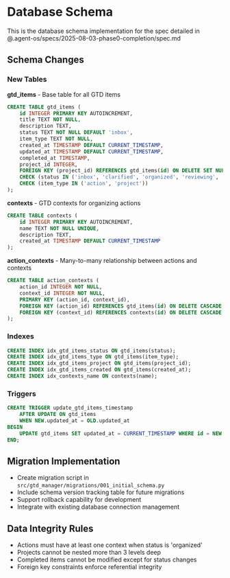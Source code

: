 # Database Schema

This is the database schema implementation for the spec detailed in @.agent-os/specs/2025-08-03-phase0-completion/spec.md

## Schema Changes

### New Tables

**gtd_items** - Base table for all GTD items
```sql
CREATE TABLE gtd_items (
    id INTEGER PRIMARY KEY AUTOINCREMENT,
    title TEXT NOT NULL,
    description TEXT,
    status TEXT NOT NULL DEFAULT 'inbox',
    item_type TEXT NOT NULL,
    created_at TIMESTAMP DEFAULT CURRENT_TIMESTAMP,
    updated_at TIMESTAMP DEFAULT CURRENT_TIMESTAMP,
    completed_at TIMESTAMP,
    project_id INTEGER,
    FOREIGN KEY (project_id) REFERENCES gtd_items(id) ON DELETE SET NULL,
    CHECK (status IN ('inbox', 'clarified', 'organized', 'reviewing', 'complete', 'someday')),
    CHECK (item_type IN ('action', 'project'))
);
```

**contexts** - GTD contexts for organizing actions
```sql
CREATE TABLE contexts (
    id INTEGER PRIMARY KEY AUTOINCREMENT,
    name TEXT NOT NULL UNIQUE,
    description TEXT,
    created_at TIMESTAMP DEFAULT CURRENT_TIMESTAMP
);
```

**action_contexts** - Many-to-many relationship between actions and contexts
```sql
CREATE TABLE action_contexts (
    action_id INTEGER NOT NULL,
    context_id INTEGER NOT NULL,
    PRIMARY KEY (action_id, context_id),
    FOREIGN KEY (action_id) REFERENCES gtd_items(id) ON DELETE CASCADE,
    FOREIGN KEY (context_id) REFERENCES contexts(id) ON DELETE CASCADE
);
```

### Indexes

```sql
CREATE INDEX idx_gtd_items_status ON gtd_items(status);
CREATE INDEX idx_gtd_items_type ON gtd_items(item_type);
CREATE INDEX idx_gtd_items_project ON gtd_items(project_id);
CREATE INDEX idx_gtd_items_created ON gtd_items(created_at);
CREATE INDEX idx_contexts_name ON contexts(name);
```

### Triggers

```sql
CREATE TRIGGER update_gtd_items_timestamp 
    AFTER UPDATE ON gtd_items
    WHEN NEW.updated_at = OLD.updated_at
BEGIN
    UPDATE gtd_items SET updated_at = CURRENT_TIMESTAMP WHERE id = NEW.id;
END;
```

## Migration Implementation

- Create migration script in `src/gtd_manager/migrations/001_initial_schema.py`
- Include schema version tracking table for future migrations
- Support rollback capability for development
- Integrate with existing database connection management

## Data Integrity Rules

- Actions must have at least one context when status is 'organized'
- Projects cannot be nested more than 3 levels deep
- Completed items cannot be modified except for status changes
- Foreign key constraints enforce referential integrity